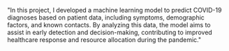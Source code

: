 "In this project, I developed a machine learning model to predict COVID-19 diagnoses based on patient data, including symptoms, demographic factors, and known contacts. By analyzing this data, the model aims to assist in early detection and decision-making, contributing to improved healthcare response and resource allocation during the pandemic."
